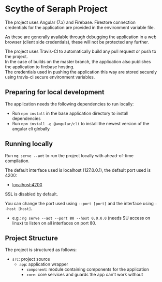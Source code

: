 # Scythe of Seraph Project

The project uses Angular (7.x) and Firebase. Firestore connection credentials for the application are provided in the environment variable file. 

As these are generally available through debugging the application in a web browser (client side credentials), these will not be protected any further.

The project uses Travis-CI to automatically build any pull request or push to the project.  
In the case of builds on the master branch, the application also publishes the application to firebase hosting.  
The credentials used in pushing the application this way are stored securely using travis-ci secure environment variables.

## Preparing for local development

The application needs the following dependencies to run locally:

- Run `npm install` in the base application directory to install dependencies
- Run `npm install -g @angular/cli` to install the newest version of the angular cli globally

## Running locally
Run `ng serve --aot` to run the project locally with ahead-of-time compilation. 

The default interface used is localhost (127.0.0.1), the default port used is 4200:
- [localhost:4200](http://localhost:4200)

SSL is disabled by default.

You can change the port used using `--port [port]` and the interface using `--host [host]`.

- e.g.: `ng serve --aot --port 80 --host 0.0.0.0` (needs SU access on linux) to listen on all interfaces on port 80.

## Project Structure

The project is structured as follows:

- `src`: project source
  - `app`: application wrapper
    - `component`: module containing components for the application
    - `core`: core services and guards the app can't work without
